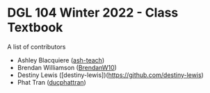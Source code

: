 # DGL 104 Winter 2022 - Class Textbook
A list of contributors

* Ashley Blacquiere ([ash-teach](https://github.com/ash-teach))
* Brendan Williamson ([BrendanW10](https://github.com/brendanw10))
* Destiny Lewis ([destiny-lewis])(https://github.com/destiny-lewis)
* Phat Tran ([ducphattran](https://github.com/ducphattran))
